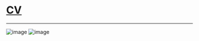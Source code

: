 # [CV](https://github.com/3530385/CV/blob/main/Шевченко%20Евгений%20Александрович.pdf)


-----------
![image](https://github.com/3530385/CV/assets/45338087/ac741f76-1400-469a-b7b9-53557cf847a0)
![image](https://github.com/3530385/CV/assets/45338087/48642c19-ea41-41e4-a5a4-2df52118f3ba)



